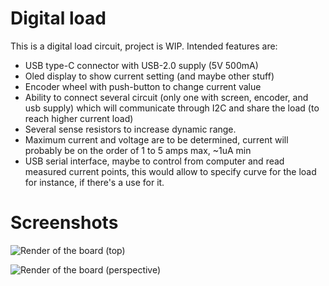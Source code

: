 # Digital load
This is a digital load circuit, project is WIP.
Intended features are:
- USB type-C connector with USB-2.0 supply (5V 500mA)
- Oled display to show current setting (and maybe other stuff)
- Encoder wheel with push-button to change current value
- Ability to connect several circuit (only one with screen, encoder, and usb supply) which will communicate through I2C and share the load (to reach higher current load)
- Several sense resistors to increase dynamic range.
- Maximum current and voltage are to be determined, current will probably be on the order of 1 to 5 amps max, ~1uA min
- USB serial interface, maybe to control from computer and read measured current points, this would allow to specify curve for the load for instance, if there's a use for it.

# Screenshots

![Render of the board (top)](https://user-images.githubusercontent.com/6578006/166560043-6502cc62-ee9e-46e9-b125-2c3724788105.jpg)

![Render of the board (perspective)](https://user-images.githubusercontent.com/6578006/166560036-8f704180-4acc-408f-a2fd-6e55481118e4.jpg)

